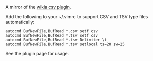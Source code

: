 A mirror of the [wikia csv plugin](http://vim.wikia.com/wiki/Csv).

Add the following to your ~/.vimrc to support CSV and TSV type files
automatically:

    autocmd BufNewFile,BufRead *.csv setf csv
    autocmd BufNewFile,BufRead *.tsv setf csv
    autocmd BufNewFile,BufRead *.tsv Delimiter \t
    autocmd BufNewFile,BufRead *.tsv setlocal ts=20 sw=25

See the plugin page for usage.
